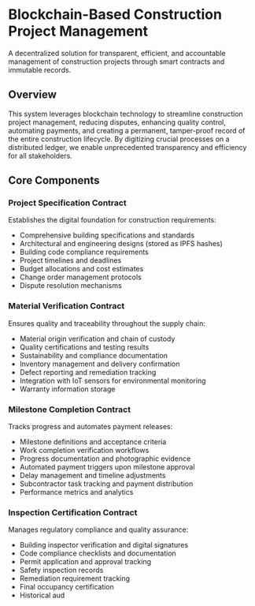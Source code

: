 # Blockchain-Based Construction Project Management

A decentralized solution for transparent, efficient, and accountable management of construction projects through smart contracts and immutable records.

## Overview

This system leverages blockchain technology to streamline construction project management, reducing disputes, enhancing quality control, automating payments, and creating a permanent, tamper-proof record of the entire construction lifecycle. By digitizing crucial processes on a distributed ledger, we enable unprecedented transparency and efficiency for all stakeholders.

## Core Components

### Project Specification Contract

Establishes the digital foundation for construction requirements:
- Comprehensive building specifications and standards
- Architectural and engineering designs (stored as IPFS hashes)
- Building code compliance requirements
- Project timelines and deadlines
- Budget allocations and cost estimates
- Change order management protocols
- Dispute resolution mechanisms

### Material Verification Contract

Ensures quality and traceability throughout the supply chain:
- Material origin verification and chain of custody
- Quality certifications and testing results
- Sustainability and compliance documentation
- Inventory management and delivery confirmation
- Defect reporting and remediation tracking
- Integration with IoT sensors for environmental monitoring
- Warranty information storage

### Milestone Completion Contract

Tracks progress and automates payment releases:
- Milestone definitions and acceptance criteria
- Work completion verification workflows
- Progress documentation and photographic evidence
- Automated payment triggers upon milestone approval
- Delay management and timeline adjustments
- Subcontractor task tracking and payment distribution
- Performance metrics and analytics

### Inspection Certification Contract

Manages regulatory compliance and quality assurance:
- Building inspector verification and digital signatures
- Code compliance checklists and documentation
- Permit application and approval tracking
- Safety inspection records
- Remediation requirement tracking
- Final occupancy certification
- Historical aud
